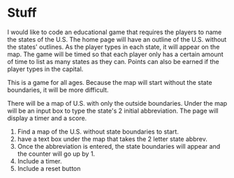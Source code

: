 <h1>Stuff</h1>

I would like to code an educational game that requires the players to name the states of the U.S.  The home page will have an outline of the U.S. without the states' outlines.  As the player types in each state, it will appear on the  map.  The game will be timed so that each player only has a certain amount of time to list as many states as they can. Points can also be earned if the player types in the capital.  

This is a game for all ages.  Because the map will start without the state boundaries, it will be more difficult.

There will be a map of U.S. with only the outside boundaries.  Under the map will be an input box to type the state's 2 initial abbreviation.  The page will display a timer and a score.

1.   Find a map of the U.S. without state boundaries to start.
2.	have a text box under the map that takes the 2 letter state abbrev.
3.	Once the abbreviation is entered, the state boundaries will appear and the counter will go up by 1.
4.  Include a timer.
5.  Include a reset button
